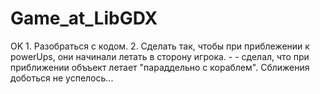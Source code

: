 # Game_at_LibGDX

OK 1. Разобраться с кодом.
2. Сделать так, чтобы при приблежении к powerUps, они начинали летать в сторону игрока.  - - сделал, что при приближении объъект летает "параддельно с кораблем". Сближения доботься не успелось...
